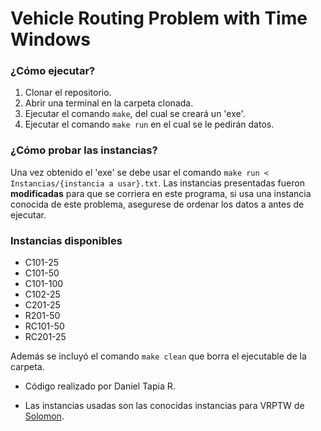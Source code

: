 # Vehicle Routing Problem with Time Windows

### ¿Cómo ejecutar?
1. Clonar el repositorio.
2. Abrir una terminal en la carpeta clonada.
3. Ejecutar el comando `make`, del cual se creará un 'exe'.
4. Ejecutar el comando `make run` en el cual se le pedirán datos.

### ¿Cómo probar las instancias?
Una vez obtenido el 'exe' se debe usar el comando `make run < Instancias/{instancia a usar}.txt`. Las instancias presentadas fueron **modificadas** para que se corriera en este programa, si usa una instancia conocida de este problema, asegurese de ordenar los datos a antes de ejecutar.

### Instancias disponibles
* C101-25
* C101-50
* C101-100
* C102-25
* C201-25
* R201-50
* RC101-50
* RC201-25

Además se incluyó el comando `make clean` que borra el ejecutable de la carpeta.

* Código realizado por Daniel Tapia R.

* Las instancias usadas son las conocidas instancias para VRPTW de [Solomon](http://web.cba.neu.edu/~msolomon/problems.htm).
